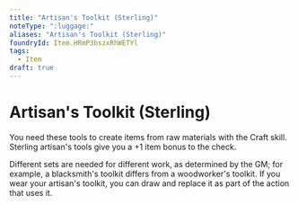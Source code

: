 ```yaml
---
title: "Artisan's Toolkit (Sterling)"
noteType: ":luggage:"
aliases: "Artisan's Toolkit (Sterling)"
foundryId: Item.HRmP3bszxRhWETYl
tags:
  - Item
draft: true
---
```


# Artisan's Toolkit (Sterling)

You need these tools to create items from raw materials with the Craft skill. Sterling artisan's tools give you a +1 item bonus to the check.

Different sets are needed for different work, as determined by the GM; for example, a blacksmith's toolkit differs from a woodworker's toolkit. If you wear your artisan's toolkit, you can draw and replace it as part of the action that uses it.
